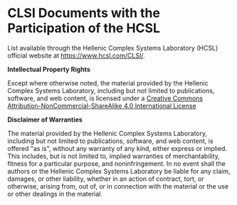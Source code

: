 # CLSI Documents with the Participation of the HCSL
 
List available through the Hellenic Complex Systems Laboratory (HCSL) official website at https://www.hcsl.com/CLSI/.

**Intellectual Property Rights**

Except where otherwise noted, the material provided by the Hellenic Complex Systems Laboratory, including but not limited to publications, software, and web content, is licensed under a [Creative Commons Attribution-NonCommercial-ShareAlike 4.0 International License](https://creativecommons.org/licenses/by-nc-sa/4.0/)

**Disclaimer of Warranties**

The material provided by the Hellenic Complex Systems Laboratory, including but not limited to publications, software, and web content, is offered "as is", without any warranty of any kind, either express or implied. This includes, but is not limited to, implied warranties of merchantability, fitness for a particular purpose, and noninfringement. In no event shall the authors or the Hellenic Complex Systems Laboratory be liable for any claim, damages, or other liability, whether in an action of contract, tort, or otherwise, arising from, out of, or in connection with the material or the use or other dealings in the material.